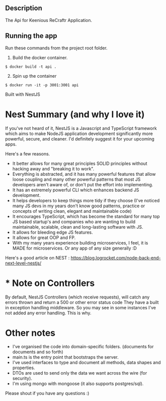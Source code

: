
## Description

The Api for Keenious ReCraftr Application.

## Running the app

Run these commands from the project root folder.
1. Build the docker container. 
```
$ docker build -t api .
```

2. Spin up the container
```
$ docker run -it -p 3001:3001 api
```

Built with NestJS
# Nest Summary (and why I love it)
If you've not heard of it, NestJS is a Javascript and TypeScript framework which aims to make NodeJS application development significantly more powerful, secure, and cleaner.
I'd definitely suggest it for your upcoming apps.

Here's a few reasons.
- It better allows for many great principles SOLID principles without hacking away and "breaking it to work".
- Everything is abstracted, and it has many powerful features that allow loose coupling and many other powerful patterns that most JS developers aren't aware of, or don't put the effort into implementing.
- It has an extremely powerful CLI which enhances backend JS development.
- It helps developers to keep things more tidy if they choose (I've noticed many JS devs in my years don't know good patterns, practice or concepts of writing clean, elegant and maintainable code)
- It encourages TypeScript, which has become the standard for many top JS based startup's and companies who are wanting to build maintainable, scalable, clean and long-lasting software with JS.
- It allows for bleeding edge JS features.
- It allows for great OOP and FP.
- With my many years experience building microservices, I feel, it is MADE for microservices. Or any app of any size generally :D

Here's a good article on NEST : https://blog.logrocket.com/node-back-end-next-level-nestjs/

# * Note on Controllers
By default, NestJS Controllers (which receive requests), will catch any errors thrown and return a 500 or other error status code
They have a built in exception handling middleware.
So you may see in some instances I've not added any error handling. This is why.

# Other notes
- I've organised the code into domain-specific folders. (documents for documents and so forth)
- main.ts is the entry point that bootstraps the server.
- I've used interfaces to type and document all methods, data shapes and properties.
- DTOs are used to send only the data we want across the wire (for security).
- I'm using mongo with mongoose (it also supports postgres/sql).

Please shout if you have any questions :)